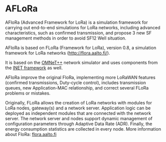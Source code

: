 # AFLoRa

AFloRa  (Advanced Framework for LoRa) is a simulation framework for carrying out end-to-end simulations for LoRa networks, including advanced characteristics, such as confirmed transmission, and propose 3 new SF management methods in order to avoid SF12 Well situation. 

AFloRa is based on FLoRa (Framework for LoRa), version 0.8, a simulation framework for LoRa networks (http://flora.aalto.fi/). 

It is based on the [OMNeT++](https://omnetpp.org/) network simulator and uses components from the [INET framework](https://inet.omnetpp.org/) as well.


AFloRa improve the original FloRa, implementing more LoRaWAN features (confirmed transmissions, Duty-cycle control), includes transmission queues, new Application-MAC relationship, and correct several FLoRa problems or mistakes. 


Originally, FLoRa allows the creation of LoRa networks with modules for LoRa nodes, gateway(s) and a network server. 
Application logic can be deployed as independent modules that are connected with the network server. 
The network server and nodes support dynamic management of configuration parameters through Adaptive Data Rate (ADR). 
Finally, the energy consumption statistics are collected in every node.
More information about FloRa: [flora.aalto.fi](http://flora.aalto.fi/)
